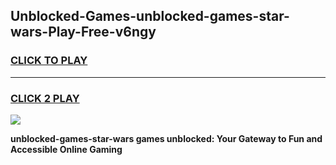 
## Unblocked-Games-unblocked-games-star-wars-Play-Free-v6ngy
<h3>
<a href="https://premium76.site?title=unblocked-games-star-wars&ref=09A">CLICK TO PLAY</a></h3>
<hr>

<h3>
<a href="https://premium76.site?title=unblocked-games-star-wars&ref=09A">CLICK 2 PLAY</a>
  
</h3>

<a href="https://premium76.site?title=unblocked-games-star-wars&ref=09A"><img src="https://clearcache.store/games.png"></a>


**unblocked-games-star-wars games unblocked: Your Gateway to Fun and Accessible Online Gaming**
